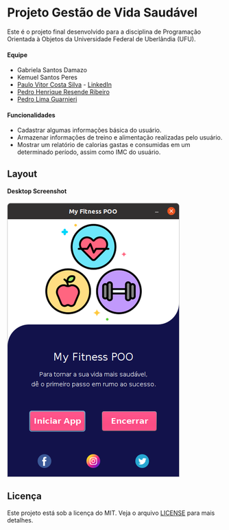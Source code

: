 # Projeto Gestão de Vida Saudável
Este é o projeto final desenvolvido para a disciplina de Programação Orientada à Objetos da Universidade Federal de Uberlândia (UFU).
#### Equipe
- Gabriela Santos Damazo 
- Kemuel Santos Peres
- [Paulo Vitor Costa Silva](https://github.com/Paulo-vitorCS) - [LinkedIn](https://www.linkedin.com/in/paulo-vitor-costa/)
- [Pedro Henrique Resende Ribeiro](https://github.com/pedro-hr-resende)
- [Pedro Lima Guarnieri](https://github.com/PedroGuarnieri2108)
#### Funcionalidades
- Cadastrar algumas informações básica do usuário.
- Armazenar informações de treino e alimentação realizadas pelo usuário.
- Mostrar um relatório de calorias gastas e consumidas em um determinado período, assim como IMC do usuário.
## Layout
#### Desktop Screenshot
![](/VidaSaudavel/public/imagens/TelaInicial.png)
## Licença 
Este projeto está sob a licença do MIT. Veja o arquivo [LICENSE](/LICENSE) para mais detalhes.
